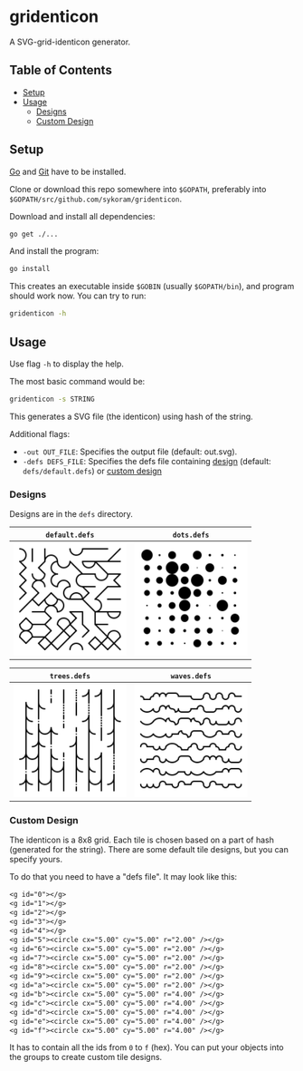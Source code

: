 # gridenticon

A SVG-grid-identicon generator.

## Table of Contents

- [Setup](#setup)
- [Usage](#usage)
  - [Designs](#designs)
  - [Custom Design](#custom-design) 


## Setup

[Go](https://golang.org/) and [Git](https://git-scm.com/) have to be installed.

Clone or download this repo somewhere into `$GOPATH`, preferably into `$GOPATH/src/github.com/sykoram/gridenticon`.

Download and install all dependencies:
```sh
go get ./...
```

And install the program:
```sh
go install
```

This creates an executable inside `$GOBIN` (usually `$GOPATH/bin`), and program should work now. You can try to run:

```sh
gridenticon -h
```


## Usage

Use flag `-h` to display the help.

The most basic command would be:
```sh
gridenticon -s STRING
```
This generates a SVG file (the identicon) using hash of the string.

Additional flags:
- `-out OUT_FILE`: Specifies the output file (default: out.svg).
- `-defs DEFS_FILE`: Specifies the defs file containing [design](#designs) (default: `defs/default.defs`) or [custom design](#custom-design)


### Designs

Designs are in the `defs` directory.

`default.defs` | `dots.defs` 
---------------|-------------
<img src="./resources/default.svg" width="200" height="200"> | <img src="./resources/dots.svg" width="200" height="200">

`trees.defs` | `waves.defs`
-------------|-------------
<img src="./resources/trees.svg" width="200" height="200"> | <img src="./resources/waves.svg" width="200" height="200">


### Custom Design

The identicon is a 8x8 grid. Each tile is chosen based on a part of hash (generated for the string). There are some default tile designs, but you can specify yours.

To do that you need to have a "defs file". It may look like this:
```
<g id="0"></g>
<g id="1"></g>
<g id="2"></g>
<g id="3"></g>
<g id="4"></g>
<g id="5"><circle cx="5.00" cy="5.00" r="2.00" /></g>
<g id="6"><circle cx="5.00" cy="5.00" r="2.00" /></g>
<g id="7"><circle cx="5.00" cy="5.00" r="2.00" /></g>
<g id="8"><circle cx="5.00" cy="5.00" r="2.00" /></g>
<g id="9"><circle cx="5.00" cy="5.00" r="2.00" /></g>
<g id="a"><circle cx="5.00" cy="5.00" r="2.00" /></g>
<g id="b"><circle cx="5.00" cy="5.00" r="4.00" /></g>
<g id="c"><circle cx="5.00" cy="5.00" r="4.00" /></g>
<g id="d"><circle cx="5.00" cy="5.00" r="4.00" /></g>
<g id="e"><circle cx="5.00" cy="5.00" r="4.00" /></g>
<g id="f"><circle cx="5.00" cy="5.00" r="4.00" /></g>
```

It has to contain all the ids from `0` to `f` (hex). You can put your objects into the groups to create custom tile designs.


